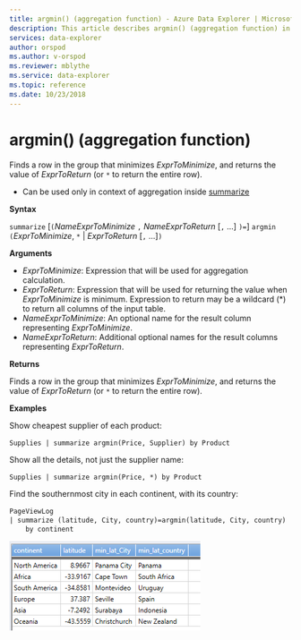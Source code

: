 ```yaml
---
title: argmin() (aggregation function) - Azure Data Explorer | Microsoft Docs
description: This article describes argmin() (aggregation function) in Azure Data Explorer.
services: data-explorer
author: orspod
ms.author: v-orspod
ms.reviewer: mblythe
ms.service: data-explorer
ms.topic: reference
ms.date: 10/23/2018
---
```

# argmin() (aggregation function)

Finds a row in the group that minimizes *ExprToMinimize*, and returns the value of *ExprToReturn* (or `*` to return the entire row).

* Can be used only in context of aggregation inside [summarize](summarizeoperator.md)

**Syntax**

`summarize` [`(`*NameExprToMinimize* `,` *NameExprToReturn* [`,` ...] `)=`] `argmin` `(`*ExprToMinimize*, `*` | *ExprToReturn*  [`,` ...]`)`

**Arguments**

* *ExprToMinimize*: Expression that will be used for aggregation calculation. 
* *ExprToReturn*: Expression that will be used for returning the value when *ExprToMinimize* is
  minimum. Expression to return may be a wildcard (*) to return all columns of the input table.
* *NameExprToMinimize*: An optional name for the result column representing *ExprToMinimize*.
* *NameExprToReturn*: Additional optional names for the result columns representing *ExprToReturn*.

**Returns**

Finds a row in the group that minimizes *ExprToMinimize*, and returns the value of *ExprToReturn* (or `*` to return the entire row).

**Examples**

Show cheapest supplier of each product:

```kusto
Supplies | summarize argmin(Price, Supplier) by Product
```

Show all the details, not just the supplier name:

```kusto
Supplies | summarize argmin(Price, *) by Product
```

Find the southernmost city in each continent, with its country:

```kusto
PageViewLog 
| summarize (latitude, City, country)=argmin(latitude, City, country) 
    by continent
```

![alt text](./images/aggregations/argmin.png "argmin")